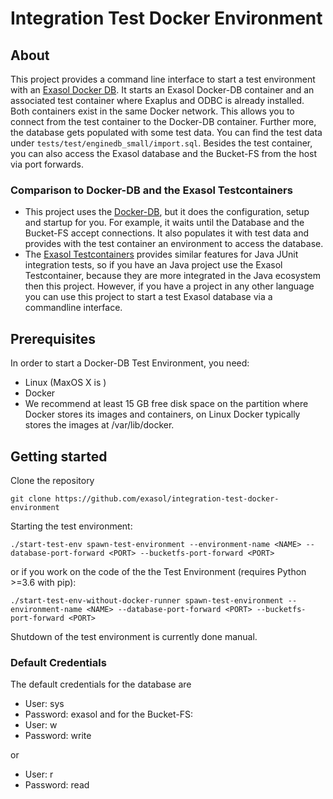 # Integration Test Docker Environment

## About

This project provides a command line interface to start a test environment with an [Exasol Docker DB](https://hub.docker.com/r/exasol/docker-db). It starts an Exasol Docker-DB container and an associated test container where Exaplus and ODBC is already installed. Both containers exist in the same Docker network. This allows you to connect from the test container to the Docker-DB container. Further more, the database gets populated with some test data. You can find the test data under `tests/test/enginedb_small/import.sql`. Besides the test container, you can also access the Exasol database and the Bucket-FS from the host via port forwards. 

### Comparison to Docker-DB and the Exasol Testcontainers

* This project uses the [Docker-DB](https://hub.docker.com/r/exasol/docker-db), but it does the configuration, setup and startup for you. For example, it waits until the Database and the Bucket-FS accept connections. It also populates it with test data and provides with the test container an environment to access the database.
* The [Exasol Testcontainers](https://github.com/exasol/exasol-testcontainers/) provides similar features for Java JUnit integration tests, so if you have an Java project use the Exasol Testcontainer, because they are more integrated in the Java ecosystem then this project. However, if you have a project in any other language you can use this project to start a test Exasol database via a commandline interface.

## Prerequisites

In order to start a Docker-DB Test Environment, you need:

* Linux (MaxOS X is )
* Docker 
* We recommend at least 15 GB free disk space on the partition 
  where Docker stores its images and containers, on Linux Docker typically stores 
  the images at /var/lib/docker.

## Getting started

Clone the repository

```
git clone https://github.com/exasol/integration-test-docker-environment
```

Starting the test environment:

```
./start-test-env spawn-test-environment --environment-name <NAME> --database-port-forward <PORT> --bucketfs-port-forward <PORT>
```
or if you work on the code of the the Test Environment (requires Python >=3.6 with pip):

```
./start-test-env-without-docker-runner spawn-test-environment --environment-name <NAME> --database-port-forward <PORT> --bucketfs-port-forward <PORT>
```

Shutdown of the test environment is currently done manual.

### Default Credentials

The default credentials for the database are
  * User: sys
  * Password: exasol
and for the Bucket-FS:
  * User: w
  * Password: write
  
or

  * User: r
  * Password: read
